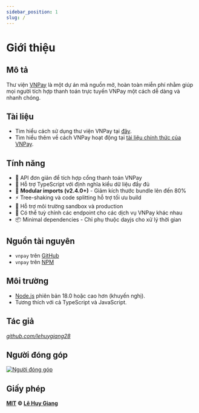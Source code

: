 ```yaml
---
sidebar_position: 1
slug: /
---
```


# Giới thiệu

## Mô tả

Thư viện [VNPay](https://github.com/lehuygiang28/vnpay) là một dự án mã nguồn mở, hoàn toàn miễn phí nhằm giúp mọi người tích hợp thanh toán trực tuyến VNPay một cách dễ dàng và nhanh chóng.

## Tài liệu

- Tìm hiểu cách sử dụng thư viện VNPay tại [đây](/installation).
- Tìm hiểu thêm về cách VNPay hoạt động tại [tài liệu chính thức của VNPay](https://sandbox.vnpayment.vn/apis/).

## Tính năng

- 🚀 API đơn giản để tích hợp cổng thanh toán VNPay
- 📘 Hỗ trợ TypeScript với định nghĩa kiểu dữ liệu đầy đủ
- 🧩 **Modular imports (v2.4.0+)** - Giảm kích thước bundle lên đến 80%
- ⚡ Tree-shaking và code splitting hỗ trợ tối ưu build
- 🔧 Hỗ trợ môi trường sandbox và production
- 🎯 Có thể tuỳ chỉnh các endpoint cho các dịch vụ VNPay khác nhau
- 📦 Minimal dependencies - Chỉ phụ thuộc dayjs cho xử lý thời gian

## Nguồn tài nguyên

- `vnpay` trên [GitHub](https://github.com/lehuygiang28/vnpay)
- `vnpay` trên [NPM](https://www.npmjs.com/package/vnpay)

## Môi trường

- [Node.js](https://nodejs.org/en/download/) phiên bản 18.0 hoặc cao hơn (khuyến nghị).
- Tương thích với cả TypeScript và JavaScript.

## Tác giả

_[github.com/lehuygiang28](https://github.com/lehuygiang28)_

## Người đóng góp

<a href="https://github.com/lehuygiang28/vnpay/graphs/contributors" target="_blank">
  <img src="https://contrib.rocks/image?repo=lehuygiang28/vnpay&max=20" class="contributors_img" alt="Người đóng góp" />
</a>

## Giấy phép

**[MIT](https://github.com/lehuygiang28/vnpay/blob/main/LICENSE) © [Lê Huy Giang](https://github.com/lehuygiang28)**
